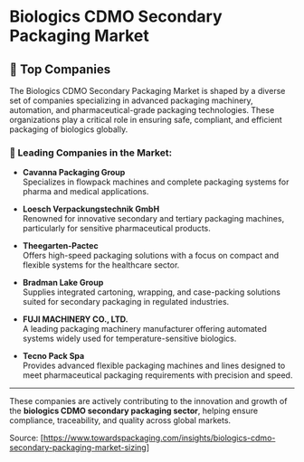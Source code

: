 # Biologics CDMO Secondary Packaging Market  
## 🏢 Top Companies

The Biologics CDMO Secondary Packaging Market is shaped by a diverse set of companies specializing in advanced packaging machinery, automation, and pharmaceutical-grade packaging technologies. These organizations play a critical role in ensuring safe, compliant, and efficient packaging of biologics globally.

### 🔹 Leading Companies in the Market:

- **Cavanna Packaging Group**  
  Specializes in flowpack machines and complete packaging systems for pharma and medical applications.

- **Loesch Verpackungstechnik GmbH**  
  Renowned for innovative secondary and tertiary packaging machines, particularly for sensitive pharmaceutical products.

- **Theegarten-Pactec**  
  Offers high-speed packaging solutions with a focus on compact and flexible systems for the healthcare sector.

- **Bradman Lake Group**  
  Supplies integrated cartoning, wrapping, and case-packing solutions suited for secondary packaging in regulated industries.

- **FUJI MACHINERY CO., LTD.**  
  A leading packaging machinery manufacturer offering automated systems widely used for temperature-sensitive biologics.

- **Tecno Pack Spa**  
  Provides advanced flexible packaging machines and lines designed to meet pharmaceutical packaging requirements with precision and speed.

---

These companies are actively contributing to the innovation and growth of the **biologics CDMO secondary packaging sector**, helping ensure compliance, traceability, and quality across global markets.

Source: [https://www.towardspackaging.com/insights/biologics-cdmo-secondary-packaging-market-sizing]

